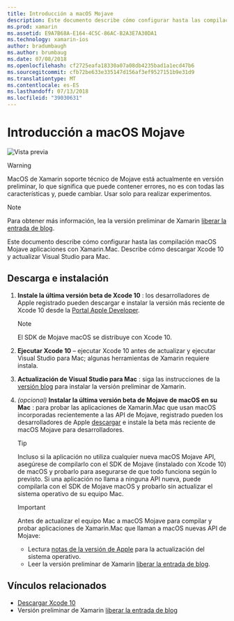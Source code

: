 ```yaml
---
title: Introducción a macOS Mojave
description: Este documento describe cómo configurar hasta las compilación macOS Mojave aplicaciones con Xamarin.Mac. Describe cómo descargar Xcode 10 y actualizar Visual Studio para Mac.
ms.prod: xamarin
ms.assetid: E9A7B68A-E164-4C5C-86AC-B2A3E7A30DA1
ms.technology: xamarin-ios
author: bradumbaugh
ms.author: brumbaug
ms.date: 07/08/2018
ms.openlocfilehash: cf2725eafa18330a07a08db4235bad1a1ecd47b6
ms.sourcegitcommit: cfb72be633e335147d156af3ef9527151b9e31d9
ms.translationtype: MT
ms.contentlocale: es-ES
ms.lasthandoff: 07/13/2018
ms.locfileid: "39030631"
---
```

# <a name="getting-started-with-macos-mojave"></a>Introducción a macOS Mojave

![Vista previa](~/media/shared/preview.png)

> [!WARNING]
> MacOS de Xamarin soporte técnico de Mojave está actualmente en versión preliminar, lo que significa que puede contener errores, no es con todas las características y, puede cambiar.
> Usar solo para realizar experimentos.

> [!NOTE]
> Para obtener más información, lea la versión preliminar de Xamarin [liberar la entrada de blog](https://releases.xamarin.com/preview-release-xcode-10-beta-3/).

Este documento describe cómo configurar hasta las compilación macOS Mojave aplicaciones con Xamarin.Mac. Describe cómo descargar Xcode 10 y actualizar Visual Studio para Mac.

## <a name="download-and-install"></a>Descarga e instalación

1. **Instale la última versión beta de Xcode 10** : los desarrolladores de Apple registrado pueden descargar e instalar la versión más reciente de Xcode 10 desde la [Portal Apple Developer](https://developer.apple.com/download/).

   > [!NOTE]
   > El SDK de Mojave macOS se distribuye con Xcode 10.

2. **Ejecutar Xcode 10** – ejecutar Xcode 10 antes de actualizar y ejecutar Visual Studio para Mac; algunas herramientas de Xamarin requiere instala.

3. **Actualización de Visual Studio para Mac** : siga las instrucciones de la [versión blog](https://releases.xamarin.com/preview-release-xcode-10-beta-3/) para instalar la versión preliminar de Xamarin.

4. _(opcional)_  **Instalar la última versión beta de Mojave de macOS en su Mac** : para probar las aplicaciones de Xamarin.Mac que usan macOS incorporadas recientemente a las API de Mojave, registrado pueden los desarrolladores de Apple [descargar](https://developer.apple.com/download/) e instale la beta más reciente de macOS Mojave para desarrolladores.

   > [!TIP]
   > Incluso si la aplicación no utiliza cualquier nueva macOS Mojave API, asegúrese de compilarlo con el SDK de Mojave (instalado con Xcode 10) de macOS y probarlo para asegurarse de que todo funciona según lo previsto. Si una aplicación no llama a ninguna API nueva, puede compilarla con el SDK de Mojave macOS y probarlo sin actualizar el sistema operativo de su equipo Mac.

   > [!IMPORTANT]
   > Antes de actualizar el equipo Mac a macOS Mojave para compilar y probar aplicaciones de Xamarin.Mac que llaman a macOS nuevas API de Mojave:
   > - Lectura [notas de la versión de Apple](https://developer.apple.com/download/) para la actualización del sistema operativo.
   > - Leer la versión preliminar de Xamarin [liberar la entrada de blog](https://releases.xamarin.com/preview-release-xcode-10-beta-3/).

## <a name="related-links"></a>Vínculos relacionados

- [Descargar Xcode 10](https://developer.apple.com/download/)
- Versión preliminar de Xamarin [liberar la entrada de blog](https://releases.xamarin.com/preview-release-xcode-10-beta-3/)
